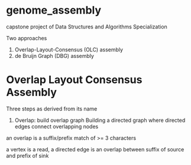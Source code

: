 # genome_assembly
capstone project of Data Structures and Algorithms Specialization

Two approaches
1. Overlap-Layout-Consensus (OLC) assembly
2. de Bruijn Graph (DBG) assembly

# Overlap Layout Consensus Assembly
Three steps as derived from its name
1. Overlap: build overlap graph
Building a directed graph where directed edges connect overlapping nodes

an overlap is a suffix/prefix match of >= 3 characters

a vertex is a read, a directed edge is an overlap between suffix of source and prefix of sink





